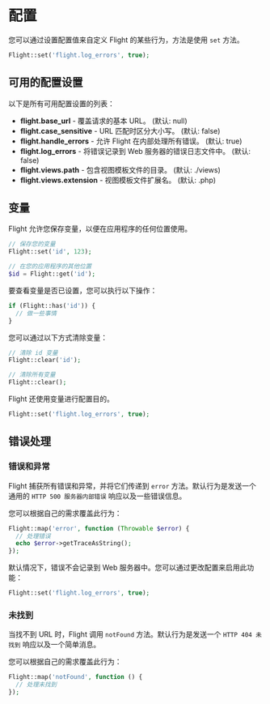 # 配置

您可以通过设置配置值来自定义 Flight 的某些行为，方法是使用 `set` 方法。

```php
Flight::set('flight.log_errors', true);
```

## 可用的配置设置

以下是所有可用配置设置的列表：

- **flight.base_url** - 覆盖请求的基本 URL。 (默认: null)
- **flight.case_sensitive** - URL 匹配时区分大小写。 (默认: false)
- **flight.handle_errors** - 允许 Flight 在内部处理所有错误。 (默认: true)
- **flight.log_errors** - 将错误记录到 Web 服务器的错误日志文件中。 (默认: false)
- **flight.views.path** - 包含视图模板文件的目录。 (默认: ./views)
- **flight.views.extension** - 视图模板文件扩展名。 (默认: .php)

## 变量

Flight 允许您保存变量，以便在应用程序的任何位置使用。

```php
// 保存您的变量
Flight::set('id', 123);

// 在您的应用程序的其他位置
$id = Flight::get('id');
```

要查看变量是否已设置，您可以执行以下操作：

```php
if (Flight::has('id')) {
  // 做一些事情
}
```

您可以通过以下方式清除变量：

```php
// 清除 id 变量
Flight::clear('id');

// 清除所有变量
Flight::clear();
```

Flight 还使用变量进行配置目的。

```php
Flight::set('flight.log_errors', true);
```

## 错误处理

### 错误和异常

Flight 捕获所有错误和异常，并将它们传递到 `error` 方法。默认行为是发送一个通用的 `HTTP 500 服务器内部错误` 响应以及一些错误信息。

您可以根据自己的需求覆盖此行为：

```php
Flight::map('error', function (Throwable $error) {
  // 处理错误
  echo $error->getTraceAsString();
});
```

默认情况下，错误不会记录到 Web 服务器中。您可以通过更改配置来启用此功能：

```php
Flight::set('flight.log_errors', true);
```

### 未找到

当找不到 URL 时，Flight 调用 `notFound` 方法。默认行为是发送一个 `HTTP 404 未找到` 响应以及一个简单消息。

您可以根据自己的需求覆盖此行为：

```php
Flight::map('notFound', function () {
  // 处理未找到
});
```